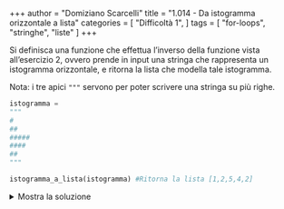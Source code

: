+++
author = "Domiziano Scarcelli"
title = "1.014 - Da istogramma orizzontale a lista"
categories = [
    "Difficoltà 1",
]
tags = [
    "for-loops",
    "stringhe",
    "liste"
]
+++

Si definisca una funzione che effettua l’inverso della funzione vista all’esercizio 2, ovvero prende in input una stringa che rappresenta un istogramma orizzontale, e ritorna la lista che modella tale istogramma.

Nota: i tre apici `"""` servono per poter scrivere una stringa su più righe.

```python
istogramma =
"""
#
##
#####
####
##
"""

istogramma_a_lista(istogramma) #Ritorna la lista [1,2,5,4,2]

```

<details>
<summary>Mostra la soluzione</summary>

```python
def lista_da_ist_orizzontale(istogramma):
    """
    Prende in input un'istogramma orizzontale e ritorna la lista che lo genera
    """
    lista_finale = []
    righe_ist = istogramma.split("\n")
    for riga in righe_ist:
        if len(riga) != 0:
            lista_finale.append(len(riga))
    return lista_finale
```

</details>

